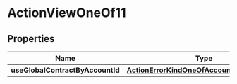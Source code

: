 
# ActionViewOneOf11

## Properties
| Name | Type | Description | Notes |
| ------------ | ------------- | ------------- | ------------- |
| **useGlobalContractByAccountId** | [**ActionErrorKindOneOfAccountAlreadyExists**](ActionErrorKindOneOfAccountAlreadyExists.md) |  |  |



